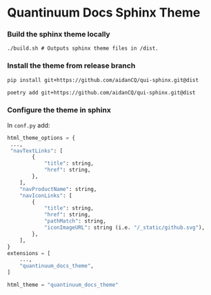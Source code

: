# Quantinuum Docs Sphinx Theme

### Build the sphinx theme locally
```
./build.sh # Outputs sphinx theme files in /dist.
```

### Install the theme from release branch
```bash
pip install git+https://github.com/aidanCQ/qui-sphinx.git@dist
```
```bash
poetry add git+https://github.com/aidanCQ/qui-sphinx.git@dist
```

### Configure the theme in sphinx

In `conf.py` add:

```python
html_theme_options = {
 ...,
 "navTextLinks": [
        {
            "title": string,
            "href": string,
        },
    ],
    "navProductName": string,
    "navIconLinks": [
        {
            "title": string,
            "href": string,
            "pathMatch": string,
            "iconImageURL": string (i.e. "/_static/github.svg"),
        },
    ],
}
extensions = [
    ...,
    "quantinuum_docs_theme",
]

html_theme = "quantinuum_docs_theme"
```
